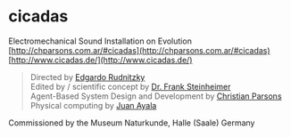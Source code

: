 cicadas
=======

Electromechanical Sound Installation on Evolution
[http://chparsons.com.ar/#cicadas](http://chparsons.com.ar/#cicadas)
[http://www.cicadas.de/](http://www.cicadas.de/)

> Directed by [Edgardo Rudnitzky](http://www.rudni.com/)  
> Edited by / scientific concept by [Dr. Frank Steinheimer](http://www.cicadas.de/frank-steinheimer.htm)  
> Agent-Based System Design and Development by [Christian Parsons](http://chparsons.com.ar/)  
> Physical computing by [Juan Ayala](http://iconwise.com/)  

Commissioned by the Museum Naturkunde, Halle (Saale) Germany  

